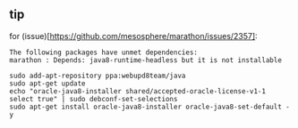 
## tip ##

for (issue)[https://github.com/mesosphere/marathon/issues/2357]:
```
The following packages have unmet dependencies:
marathon : Depends: java8-runtime-headless but it is not installable
```
```shell
sudo add-apt-repository ppa:webupd8team/java
sudo apt-get update
echo "oracle-java8-installer shared/accepted-oracle-license-v1-1 select true" | sudo debconf-set-selections
sudo apt-get install oracle-java8-installer oracle-java8-set-default -y
```
